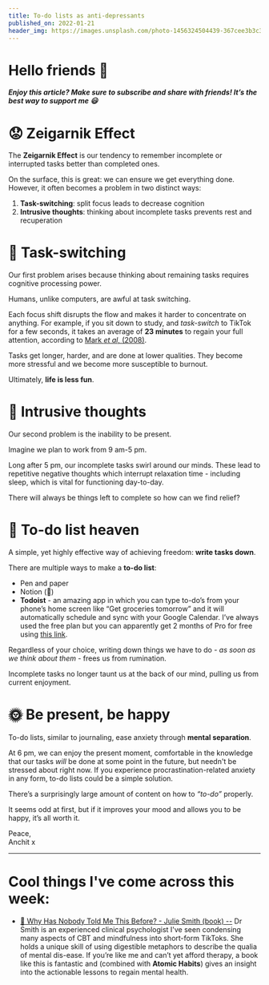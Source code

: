 ```yaml
---
title: To-do lists as anti-depressants
published_on: 2022-01-21
header_img: https://images.unsplash.com/photo-1456324504439-367cee3b3c32?crop=entropy&cs=tinysrgb&fit=max&fm=jpg&ixid=MnwxMTc3M3wwfDF8c2VhcmNofDR8fHRvJTIwZG8lMjBsaXN0fGVufDB8fHx8MTY0MjY2NjkzMQ&ixlib=rb-1.2.1&q=80&w=2000
---
```


**Hello friends 💙**
===================

***Enjoy this article? Make sure to subscribe and share with friends! It’s the best way to support me 😃***

😟 Zeigarnik Effect
==================

The **Zeigarnik Effect** is our tendency to remember incomplete or interrupted tasks better than completed ones.

On the surface, this is great: we can ensure we get everything done. However, it often becomes a problem in two distinct ways:

1. **Task-switching**: split focus leads to decrease cognition
2. **Intrusive thoughts**: thinking about incomplete tasks prevents rest and recuperation

👥 Task-switching
================

Our first problem arises because thinking about remaining tasks requires cognitive processing power. 

Humans, unlike computers, are awful at task switching. 

Each focus shift disrupts the flow and makes it harder to concentrate on anything. For example, if you sit down to study, and *task-switch* to TikTok for a few seconds, it takes an average of **23 minutes** to regain your full attention, according to [Mark *et al,* (2008)](https://www.ics.uci.edu/~gmark/chi08-mark.pdf). 

Tasks get longer, harder, and are done at lower qualities. They become more stressful and we become more susceptible to burnout. 

Ultimately, **life is less fun**.

💭 Intrusive thoughts
====================

Our second problem is the inability to be present.

Imagine we plan to work from 9 am-5 pm.

Long after 5 pm, our incomplete tasks swirl around our minds. These lead to repetitive negative thoughts which interrupt relaxation time - including sleep, which is vital for functioning day-to-day.

There will always be things left to complete so how can we find relief?

👼 To-do list heaven
===================

A simple, yet highly effective way of achieving freedom: **write tasks down**.

There are multiple ways to make a **to-do list**:

* Pen and paper
* Notion (🤢)
* **Todoist** - an amazing app in which you can type to-do’s from your phone’s home screen like “Get groceries tomorrow” and it will automatically schedule and sync with your Google Calendar. I’ve always used the free plan but you can apparently get 2 months of Pro for free using [this link](https://todoist.com/r/anchit97123_torgfj).

Regardless of your choice, writing down things we have to do - *as soon as we think about them* - frees us from rumination.

Incomplete tasks no longer taunt us at the back of our mind, pulling us from current enjoyment.

🌞 Be present, be happy
======================

To-do lists, similar to journaling, ease anxiety through **mental separation**. 

At 6 pm, we can enjoy the present moment, comfortable in the knowledge that our tasks *will* be done at some point in the future, but needn't be stressed about right now. If you experience procrastination-related anxiety in any form, to-do lists could be a simple solution.

There’s a surprisingly large amount of content on how to *“to-do”* properly.

It seems odd at first, but if it improves your mood and allows you to be happy, it’s all worth it.

Peace,  
Anchit x



---

Cool things I've come across this week:
=======================================

* [📕 Why Has Nobody Told Me This Before? - Julie Smith (book) --](https://www.amazon.co.uk/dp/B08YVS7L16/ref=dp-kindle-redirect?_encoding=UTF8&btkr=1) Dr Smith is an experienced clinical psychologist I've seen condensing many aspects of CBT and mindfulness into short-form TikToks. She holds a unique skill of using digestible metaphors to describe the qualia of mental dis-ease. If you’re like me and can’t yet afford therapy, a book like this is fantastic and (combined with **Atomic Habits**) gives an insight into the actionable lessons to regain mental health.
